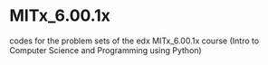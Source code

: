 # MITx_6.00.1x
codes for the problem sets of the edx MITx_6.00.1x course (Intro to Computer Science and Programming using Python)
